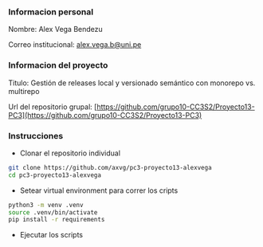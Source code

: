 ### Informacion personal

Nombre: Alex Vega Bendezu

Correo institucional: alex.vega.b@uni.pe

### Informacion del proyecto

Titulo: Gestión de releases local y versionado semántico con monorepo vs. multirepo

Url del repositorio grupal: [https://github.com/grupo10-CC3S2/Proyecto13-PC3](https://github.com/grupo10-CC3S2/Proyecto13-PC3)



### Instrucciones

- Clonar el repositorio individual

```sh
git clone https://github.com/axvg/pc3-proyecto13-alexvega
cd pc3-proyecto13-alexvega
```

- Setear virtual environment para correr los cripts 

```sh
python3 -m venv .venv
source .venv/bin/activate
pip install -r requirements
```

- Ejecutar los scripts
